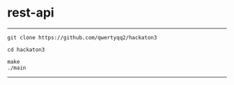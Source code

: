 
# rest-api

---
```shell
git clone https://github.com/qwertyqq2/hackaton3

cd hackaton3

make
./main
```
---
